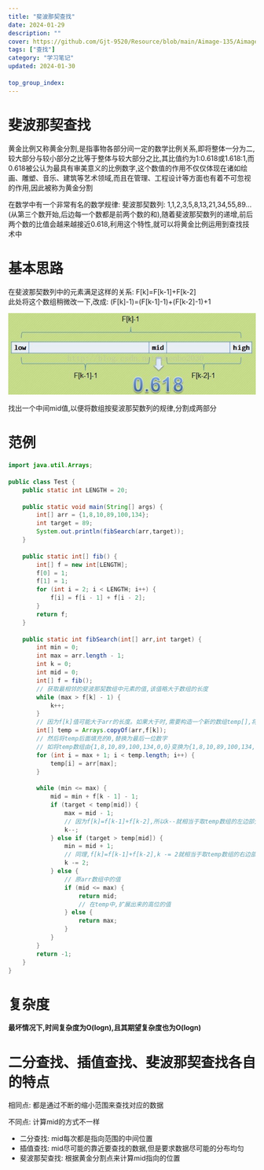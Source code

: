 ```yaml
---
title: "斐波那契查找"
date: 2024-01-29
description: ""
cover: https://github.com/Gjt-9520/Resource/blob/main/Aimage-135/Aimage20.jpg?raw=true
tags: ["查找"]
category: "学习笔记"
updated: 2024-01-30

top_group_index:
---
```


# 斐波那契查找

黄金比例又称黄金分割,是指事物各部分间一定的数学比例关系,即将整体一分为二,较大部分与较小部分之比等于整体与较大部分之比,其比值约为1:0.618或1.618:1,而0.618被公认为最具有审美意义的比例数字,这个数值的作用不仅仅体现在诸如绘画、雕塑、音乐、建筑等艺术领域,而且在管理、工程设计等方面也有着不可忽视的作用,因此被称为黄金分割

在数学中有一个非常有名的数学规律: 斐波那契数列: 1,1,2,3,5,8,13,21,34,55,89...(从第三个数开始,后边每一个数都是前两个数的和),随着斐波那契数列的递增,前后两个数的比值会越来越接近0.618,利用这个特性,就可以将黄金比例运用到查找技术中

# 基本思路

在斐波那契数列中的元素满足这样的关系: F[k]=F[k-1]+F[k-2]              
此处将这个数组稍微改一下,改成: (F[k]-1)=(F[k-1]-1)+(F[k-2]-1)+1

![黄金比例](../images/黄金比例.png) 

找出一个中间mid值,以便将数组按斐波那契数列的规律,分割成两部分

# 范例

```java
import java.util.Arrays;

public class Test {
    public static int LENGTH = 20;

    public static void main(String[] args) {
        int[] arr = {1,8,10,89,100,134};
        int target = 89;
        System.out.println(fibSearch(arr,target));
    }

    public static int[] fib() {
        int[] f = new int[LENGTH];
        f[0] = 1;
        f[1] = 1;
        for (int i = 2; i < LENGTH; i++) {
            f[i] = f[i - 1] + f[i - 2];
        }
        return f;
    }

    public static int fibSearch(int[] arr,int target) {
        int min = 0;
        int max = arr.length - 1;
        int k = 0;
        int mid = 0;
        int[] f = fib();
        // 获取最相邻的斐波那契数组中元素的值,该值略大于数组的长度
        while (max > f[k] - 1) {
            k++;
        }
        // 因为f[k]值可能大于arr的长度。如果大于时,需要构造一个新的数组temp[],将arr数组中的元素拷贝过去,不足的部分会使用0填充
        int[] temp = Arrays.copyOf(arr,f[k]);
        // 然后将temp后面填充的0,替换为最后一位数字
        // 如将temp数组由{1,8,10,89,100,134,0,0}变换为{1,8,10,89,100,134,134,134}
        for (int i = max + 1; i < temp.length; i++) {
            temp[i] = arr[max];
        }

        while (min <= max) {
            mid = min + f[k - 1] - 1;
            if (target < temp[mid]) {
                max = mid - 1;
                // 因为f[k]=f[k-1]+f[k-2],所以k--就相当于取temp数组的左边部分
                k--;
            } else if (target > temp[mid]) {
                min = mid + 1;
                // 同理,f[k]=f[k-1]+f[k-2],k -= 2就相当于取temp数组的右边部分
                k -= 2;
            } else {
                // 原arr数组中的值
                if (mid <= max) {
                    return mid;
                    // 在temp中,扩展出来的高位的值
                } else {
                    return max;
                }
            }
        }
        return -1;
    }
}
```

# 复杂度

**最坏情况下,时间复杂度为O(logn),且其期望复杂度也为O(logn)**

# 二分查找、插值查找、斐波那契查找各自的特点

相同点: 都是通过不断的缩小范围来查找对应的数据           

不同点: 计算mid的方式不一样
- 二分查找: mid每次都是指向范围的中间位置
- 插值查找: mid尽可能的靠近要查找的数据,但是要求数据尽可能的分布均匀
- 斐波那契查找: 根据黄金分割点来计算mid指向的位置